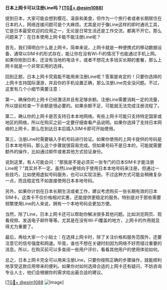 **日本上网卡可以注册Line吗？[[TG💪+ @esim1088](https://t.me/s/esim1088)]**

提到日本，大家可能会想到樱花、温泉和美食，但作为一个旅行者或者长期居住在日本的人，网络连接问题可是个大麻烦。尤其是对于像Line这样的即时通讯工具，它是日本最受欢迎的应用之一，无论是日常生活还是工作交流，都离不开它。那么问题来了：在日本使用上网卡能不能注册Line呢？

首先，我们得明白什么是上网卡。简单来说，上网卡就是一种便携式的移动数据设备，通常以SIM卡的形式存在，能让你在没有Wi-Fi的情况下也能通过手机上网。如果你刚到日本，还没有当地的电话卡，或者不想花太多钱买长期的套餐，那么上网卡就是一个非常实用的选择。

回到正题，日本上网卡究竟能不能用来注册Line呢？答案是肯定的！只要你选择的上网卡支持国际漫游，并且你的手机设置正确，那么注册Line完全没问题。不过，这里有几个小细节需要注意：

第一，确保你的上网卡已经激活并且有足够余额。注册Line需要消耗一定的流量，所以提前检查一下余额是很必要的。如果余额不足，可能就无法完成注册流程了。

第二，确认你的上网卡是否支持日本本地网络。有些上网卡可能只支持特定国家或地区的网络，所以在购买之前一定要仔细查看产品说明。如果你选择了支持日本网络的上网卡，那么在到达日本后插入SIM卡即可开始使用。

第三，注册Line时需要输入手机号码进行验证。如果你使用的上网卡提供的号码是日本本地号码，那么这个步骤就很容易完成。但如果号码不是日本的，可能就需要额外的操作，比如通过邮件或者其他方式验证身份。

说到这里，有人可能会问：“那我是不是必须买一张专门的日本SIM卡才能注册Line呢？”其实并不一定。虽然Line更倾向于使用日本本地号码来注册，但通过一些技巧，比如使用虚拟号码服务，也可以实现注册。不过这种方式可能会稍微复杂一点，而且稳定性不如直接使用日本本地号码。

另外，如果你计划在日本长期生活或者工作，建议考虑购买一张长期有效的日本SIM卡。这类卡不仅价格相对实惠，还能提供更稳定的服务。特别是对于那些需要频繁使用Line的人来说，拥有一个本地号码会更加方便。

当然，除了Line，日本上网卡还可以帮助你解决很多其他问题。比如浏览网页、观看视频、发送电子邮件等等。尤其是在没有Wi-Fi覆盖的地方，上网卡的作用就显得尤为重要了。

最后，再给大家一个小贴士：在选择上网卡时，除了关注价格和服务范围外，还要注意它的信号强度和网速。毕竟，谁也不想在关键时刻因为网络不好而错过重要的消息。所以，在购买前可以多查阅一些用户评价，看看其他用户的使用体验如何。

总之，日本上网卡完全可以用来注册Line，只要你按照正确的步骤操作，就能顺利地享受这款应用带来的便利。如果你对如何选择合适的上网卡还有疑问，不妨咨询专业人士，他们会根据你的需求给出最合适的建议。

[[TG💪+ @esim1088](https://t.me/s/esim1088) ![Image](https://i.postimg.cc/4NQfJmqS/Snipaste-2025-05-13-00-14-12.png)]
